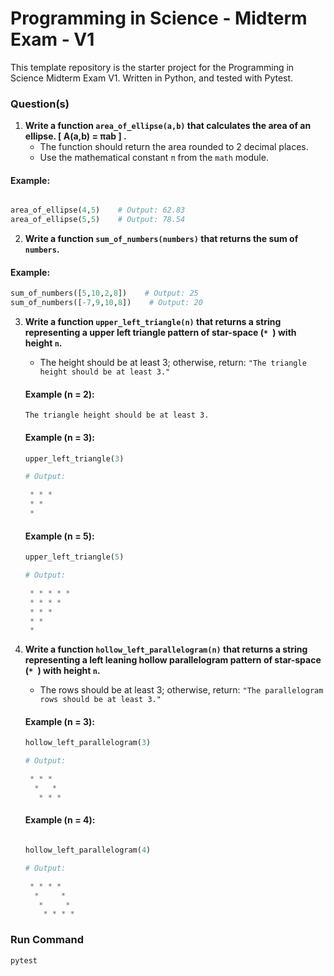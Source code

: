 # Programming in Science - Midterm Exam - V1

This template repository is the starter project for the Programming in Science Midterm Exam V1. Written in Python, and tested with Pytest.

### Question(s)

1. **Write a function `area_of_ellipse(a,b)` that calculates the area of an ellipse. [ A(a,b) = πab ] .**
   - The function should return the area rounded to 2 decimal places.
   - Use the mathematical constant `π` from the `math` module.

 #### Example:
   ```python
   
  area_of_ellipse(4,5)    # Output: 62.83
  area_of_ellipse(5,5)    # Output: 78.54
 
   ```

2.  **Write a function `sum_of_numbers(numbers)` that returns the sum of `numbers`.**

#### Example:
   ```python
  sum_of_numbers([5,10,2,8])    # Output: 25
  sum_of_numbers([-7,9,10,8])    # Output: 20
  ```


3. **Write a function `upper_left_triangle(n)` that returns a string representing a upper left triangle pattern of star-space (`* `) with height `n`.**
   - The height should be at least 3; otherwise, return: `"The triangle height should be at least 3."`


   #### Example (n = 2):
   ```
   The triangle height should be at least 3.
   ```

   #### Example (n = 3):
   ```python
   upper_left_triangle(3)

   # Output:
   
    * * * 
    * * 
    *
   ```

   #### Example (n = 5):
   ```python
   upper_left_triangle(5)

   # Output:
   
    * * * * * 
    * * * * 
    * * * 
    * * 
    *
   ```

4. **Write a function `hollow_left_parallelogram(n)` that returns a string representing a left leaning hollow parallelogram pattern of star-space (`* `) with height `n`.**
   - The rows should be at least 3; otherwise, return: `"The parallelogram rows should be at least 3."`
   
   #### Example (n = 3):
      ```python
   hollow_left_parallelogram(3)

   # Output:
      
       * * * 
        *   * 
         * * *
   ```
   #### Example (n = 4):
      ```python
      
   hollow_left_parallelogram(4)

   # Output:
      
       * * * * 
        *     * 
         *     * 
          * * * *
   ```


### Run Command

```
pytest

